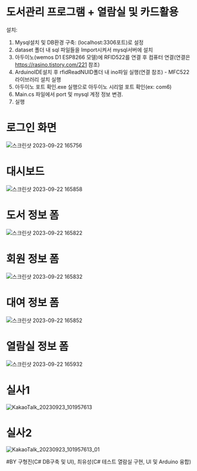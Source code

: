 # 도서관리 프로그램 + 열람실 및 카드활용

설치: 
1. Mysql설치 및 DB환경 구축: (localhost:3306포트)로 설정
3. dataset 폴더 내 sql 파일들을 Import시켜서 mysql서버에 설치
4. 아두이노(wemos D1 ESP8266 모델)에  RFID522를 연결 후 컴퓨터 연결(연결은 https://rasino.tistory.com/221 참조)
5. ArduinoIDE설치 후 rfidReadNUID폴더 내 ino파일 실행(연결 참조) - MFC522 라이브러리 설치 실행
6. 아두이노 포트 확인.exe 실행으로 아두이노 시리얼 포트 확인(ex: com6)
7. Main.cs 파일에서 port 및 mysql 계정 정보 변경.
8. 실행





# 로그인 화면
![스크린샷 2023-09-22 165756](https://github.com/sagoheud/Library-Management/assets/135096712/e68f9bcf-8944-4364-9322-ec21088213ec)
# 대시보드
![스크린샷 2023-09-22 165858](https://github.com/sagoheud/Library-Management/assets/135096712/54972e96-6486-43cb-86c2-6d141facf14d)
# 도서 정보 폼
![스크린샷 2023-09-22 165822](https://github.com/sagoheud/Library-Management/assets/135096712/db910da1-db57-4a46-8b68-3a875047a316)
# 회원 정보 폼
![스크린샷 2023-09-22 165832](https://github.com/sagoheud/Library-Management/assets/135096712/0e67315a-cf2b-4bd5-a385-1dfb3c6d7885)
# 대여 정보 폼
![스크린샷 2023-09-22 165852](https://github.com/sagoheud/Library-Management/assets/135096712/b44099d1-dbd9-4f9d-aa97-45c90bddf6d8)
# 열람실 정보 폼
![스크린샷 2023-09-22 165932](https://github.com/sagoheud/Library-Management/assets/135096712/b603829a-59ab-4cee-a306-7c0fa52794af)
# 실사1
![KakaoTalk_20230923_101957613](https://github.com/sagoheud/Library-Management/assets/135096712/0bcf2d63-3c0f-472a-bf7d-500ae833aac9)
# 실사2
![KakaoTalk_20230923_101957613_01](https://github.com/sagoheud/Library-Management/assets/135096712/e7daf7aa-44b4-42d0-966f-80d9067cd338)





#BY 구형진(C# DB구축 및 UI), 최유성(C# 테스트 열람실 구현, UI 및 Arduino 융합)
